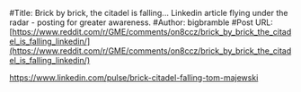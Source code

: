 #Title: Brick by brick, the citadel is falling... Linkedin article flying under the radar - posting for greater awareness.
#Author: bigbramble
#Post URL: [https://www.reddit.com/r/GME/comments/on8ccz/brick_by_brick_the_citadel_is_falling_linkedin/](https://www.reddit.com/r/GME/comments/on8ccz/brick_by_brick_the_citadel_is_falling_linkedin/)


https://www.linkedin.com/pulse/brick-citadel-falling-tom-majewski